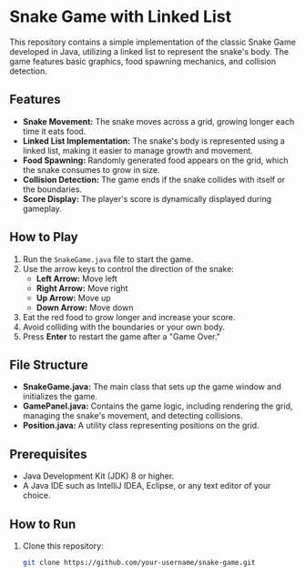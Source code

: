 # Snake Game with Linked List

This repository contains a simple implementation of the classic Snake Game developed in Java, utilizing a linked list to represent the snake's body. The game features basic graphics, food spawning mechanics, and collision detection.

## Features

- **Snake Movement:** The snake moves across a grid, growing longer each time it eats food.
- **Linked List Implementation:** The snake's body is represented using a linked list, making it easier to manage growth and movement.
- **Food Spawning:** Randomly generated food appears on the grid, which the snake consumes to grow in size.
- **Collision Detection:** The game ends if the snake collides with itself or the boundaries.
- **Score Display:** The player's score is dynamically displayed during gameplay.

## How to Play

1. Run the `SnakeGame.java` file to start the game.
2. Use the arrow keys to control the direction of the snake:
   - **Left Arrow:** Move left
   - **Right Arrow:** Move right
   - **Up Arrow:** Move up
   - **Down Arrow:** Move down
3. Eat the red food to grow longer and increase your score.
4. Avoid colliding with the boundaries or your own body.
5. Press **Enter** to restart the game after a "Game Over."

## File Structure

- **SnakeGame.java:** The main class that sets up the game window and initializes the game.
- **GamePanel.java:** Contains the game logic, including rendering the grid, managing the snake's movement, and detecting collisions.
- **Position.java:** A utility class representing positions on the grid.

## Prerequisites

- Java Development Kit (JDK) 8 or higher.
- A Java IDE such as IntelliJ IDEA, Eclipse, or any text editor of your choice.

## How to Run

1. Clone this repository:
   ```bash
   git clone https://github.com/your-username/snake-game.git
